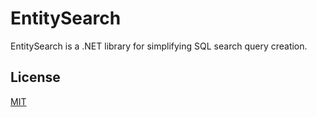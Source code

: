 # EntitySearch

EntitySearch is a .NET library for simplifying SQL search query creation.

## License

[MIT](https://choosealicense.com/licenses/mit/)